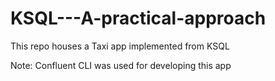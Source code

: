 # KSQL---A-practical-approach
This repo houses a Taxi app implemented from KSQL

Note: Confluent CLI was used for developing this app
